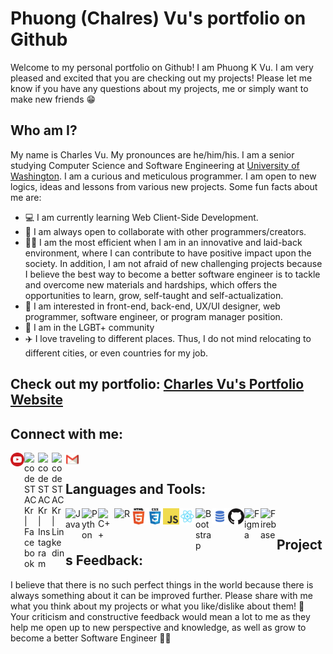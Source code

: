 # Phuong (Chalres) Vu's portfolio on Github
Welcome to my personal portfolio on Github! I am Phuong K Vu. I am very pleased and excited that you are checking out my projects! Please let me know if you have any questions about my projects, me or simply want to make new friends :grin:

## Who am I? 
My name is Charles Vu. My pronounces are he/him/his.  I am a senior studying Computer Science and Software Engineering at [University of Washington](https://www.uwb.edu). I am a curious and meticulous programmer. I am open to new logics, ideas and lessons from various new projects. Some fun facts about me are:
- :computer: I am currently learning Web Client-Side Development.
- :two_men_holding_hands: I am always open to collaborate with other programmers/creators.
- :raising_hand_man: I am the most efficient when I am in an innovative and laid-back environment, where I can contribute to have positive impact upon the society. In addition, I am not afraid of new challenging projects because I believe the best way to become a better software engineer is to tackle and overcome new materials and hardships, which offers the opportunities to learn, grow, self-taught and self-actualization. 
- :floppy_disk: I am interested in front-end, back-end, UX/UI designer, web programmer, software engineer, or program manager position.
- :rainbow: I am in the LGBT+ community
- :airplane: I love traveling to different places. Thus, I do not mind relocating to different cities, or even countries for my job.

## Check out my portfolio: [Charles Vu's Portfolio Website](https://pvu-1864424.github.io)

## Connect with me:
[<img align="left" alt="codeSTACKr | YouTube" width="22px" src="https://github.com/shahbajjamil/Social-Meadia-Icons/blob/cd8986f5a2be2a96df9fabcc13a4129f32c79dbe/Icons-logos/youtube-circle.png" />][youtube]
[<img align="left" alt="codeSTACKr | Facebook" width="22px" src="https://raw.githubusercontent.com/jmnote/z-icons/master/svg/facebook.svg" />][facebook]
[<img align="left" alt="codeSTACKr | Instagram" width="22px" src="https://raw.githubusercontent.com/yushi1007/yushi1007/main/images/instagram.svg" />][instagram]
[<img align="left" alt="codeSTACKr | Linkedin" width="22px" src="https://raw.githubusercontent.com/yushi1007/yushi1007/main/images/linkedin.svg" />][linkedin]
[<img align="left" alt="codeSTACKr | Email" width="22px" src="https://github.com/shahbajjamil/Social-Meadia-Icons/blob/cd8986f5a2be2a96df9fabcc13a4129f32c79dbe/Icons-logos/gmail.png" />][email]
<br />

## Languages and Tools:
<img align="left" alt="Java" width="26px" src="https://user-images.githubusercontent.com/25181517/117201156-9a724800-adec-11eb-9a9d-3cd0f67da4bc.png" />
<img align="left" alt="Python" width="26px" src="https://raw.githubusercontent.com/jmnote/z-icons/master/svg/python.svg" />
<img align="left" alt="C++" width="26px" src="https://raw.githubusercontent.com/jmnote/z-icons/master/svg/cpp.svg" />
<img align="left" alt="R" width="26px" src="https://raw.githubusercontent.com/jmnote/z-icons/master/svg/r.svg" />
<img align="left" alt="HTML5" width="26px" src="https://raw.githubusercontent.com/github/explore/80688e429a7d4ef2fca1e82350fe8e3517d3494d/topics/html/html.png" />
<img align="left" alt="CSS3" width="26px" src="https://raw.githubusercontent.com/github/explore/80688e429a7d4ef2fca1e82350fe8e3517d3494d/topics/css/css.png" />
<img align="left" alt="JavaScript" width="26px" src="https://raw.githubusercontent.com/github/explore/80688e429a7d4ef2fca1e82350fe8e3517d3494d/topics/javascript/javascript.png" />
<img align="left" alt="React" width="26px" src="https://raw.githubusercontent.com/github/explore/80688e429a7d4ef2fca1e82350fe8e3517d3494d/topics/react/react.png" />
<img align="left" alt="Bootstrap" width="26px" src="https://raw.githubusercontent.com/jmnote/z-icons/master/svg/bootstrap.svg" />
<img align="left" alt="SQL" width="26px" src="https://raw.githubusercontent.com/github/explore/80688e429a7d4ef2fca1e82350fe8e3517d3494d/topics/sql/sql.png" />
<img align="left" alt="GitHub" width="26px" src="https://raw.githubusercontent.com/github/explore/78df643247d429f6cc873026c0622819ad797942/topics/github/github.png" />
<img align="left" alt="Figma" width="26px" src="https://user-images.githubusercontent.com/25181517/189715289-df3ee512-6eca-463f-a0f4-c10d94a06b2f.png" />
<img align="left" alt="Firebase" width="26px" src="https://user-images.githubusercontent.com/25181517/189716855-2c69ca7a-5149-4647-936d-780610911353.png" />
<br />

## Projects Feedback:
I believe that there is no such perfect things in the world because there is always something about it can be improved further. Please share with me what you think about my projects or what you like/dislike about them! :pray: Your criticism and constructive feedback would mean a lot to me as they help me open up to new perspective and knowledge, as well as grow to become a better Software Engineer :man_technologist:

[facebook]: https://www.facebook.com/profile.php?id=100009687619401
[youtube]: https://www.youtube.com/channel/UC5Q5t9I_zoydhW8vL5tYrcQ
[instagram]: https://www.instagram.com/phuongvua10/
[linkedin]: https://www.linkedin.com/in/phuong-vu-014b5a197/
[email]: mailto:prokhanhphuong@gmail.com
